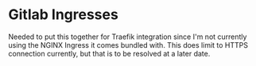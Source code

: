 # Gitlab Ingresses

Needed to put this together for Traefik integration since I'm not currently using the NGINX Ingress it comes bundled with. This does limit to HTTPS connection currently, but that is to be resolved at a later date.
